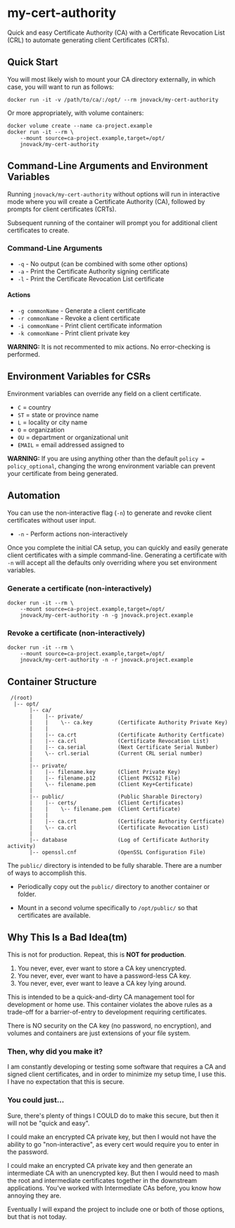 # my-cert-authority

Quick and easy Certificate Authority (CA) with a Certificate
Revocation List (CRL) to automate generating client Certificates
(CRTs).

## Quick Start

You will most likely wish to mount your CA directory externally, in
which case, you will want to run as follows:

```
docker run -it -v /path/to/ca/:/opt/ --rm jnovack/my-cert-authority
```

Or more appropriately, with volume containers:

```
docker volume create --name ca-project.example
docker run -it --rm \
    --mount source=ca-project.example,target=/opt/
    jnovack/my-cert-authority
```

## Command-Line Arguments and Environment Variables

Running `jnovack/my-cert-authority` without options will run in
interactive mode where you will create a Certificate Authority (CA),
followed by prompts for client certificates (CRTs).

Subsequent running of the container will prompt you for additional
client certificates to create.

### Command-Line Arguments

* `-q` - No output (can be combined with some other options)
* `-a` - Print the Certificate Authority signing certificate
* `-l` - Print the Certificate Revocation List certificate

#### Actions

* `-g commonName` - Generate a client certificate
* `-r commonName` - Revoke a client certificate
* `-i commonName` - Print client certificate information
* `-k commonName` - Print client private key

**WARNING:** It is not recommented to mix actions. No error-checking is
performed.

## Environment Variables for CSRs

Environment variables can override any field on a client certificate.

* `C`  = country
* `ST` = state or province name
* `L`  = locality or city name
* `O`  = organization
* `OU` = department or organizational unit
* `EMAIL` = email addressed assigned to

**WARNING:** If you are using anything other than the default
`policy = policy_optional`, changing the wrong environment variable can
prevent your certificate from being generated.

## Automation

You can use the non-interactive flag (`-n`) to generate and revoke
client certificates without user input.

* `-n` - Perform actions non-interactively

Once you complete the initial CA setup, you can quickly and easily
generate client certificates with a simple command-line.  Generating
a certificate with `-n` will accept all the defaults only overriding
where you set environment variables.

### Generate a certificate (non-interactively)

```
docker run -it --rm \
    --mount source=ca-project.example,target=/opt/
    jnovack/my-cert-authority -n -g jnovack.project.example
```

### Revoke a certificate (non-interactively)
```
docker run -it --rm \
    --mount source=ca-project.example,target=/opt/
    jnovack/my-cert-authority -n -r jnovack.project.example
```

## Container Structure

```
 /(root)
  |-- opt/
       |-- ca/
       |    |-- private/
       |    |    \-- ca.key        (Certificate Authority Private Key)
       |    |
       |    |-- ca.crt             (Certificate Authority Certficate)
       |    |-- ca.crl             (Certificate Revocation List)
       |    |-- ca.serial          (Next Certificate Serial Number)
       |    \-- crl.serial         (Current CRL serial number)
       |
       |-- private/
       |    |-- filename.key       (Client Private Key)
       |    |-- filename.p12       (Client PKCS12 File)
       |    \-- filename.pem       (Client Key+Certificate)
       |
       |-- public/                 (Public Sharable Directory)
       |    |-- certs/             (Client Certificates)
       |    |    \-- filename.pem  (Client Certificate)
       |    |
       |    |-- ca.crt             (Certificate Authority Certficate)
       |    \-- ca.crl             (Certificate Revocation List)
       |
       |-- database                (Log of Certificate Authority activity)
       |-- openssl.cnf             (OpenSSL Configuration File)

```

The `public/` directory is intended to be fully sharable. There are a
number of ways to accomplish this.

* Periodically copy out the `public/` directory to another container
or folder.

* Mount in a second volume specifically to `/opt/public/` so that
certificates are available.

## Why This Is a Bad Idea(tm)

This is not for production.  Repeat, this is **NOT for production**.

1. You never, ever, ever want to store a CA key unencrypted.
1. You never, ever, ever want to have a password-less CA key.
1. You never, ever, ever want to leave a CA key lying around.

This is intended to be a quick-and-dirty CA management tool for
development or home use.  This container violates the above rules
as a trade-off for a barrier-of-entry to development requiring
certificates.

There is NO security on the CA key (no password, no encryption), and
volumes and containers are just extensions of your file system.

### Then, why did you make it?

I am constantly developing or testing some software that requires a
CA and signed client certificates, and in order to minimize my setup
time, I use this.  I have no expectation that this is secure.

### You could just...

Sure, there's plenty of things I COULD do to make this secure, but then
it will not be "quick and easy".

I could make an encrypted CA private key, but then I would not have the
ability to go "non-interactive", as every cert would require you to
enter in the password.

I could make an encrypted CA private key and then generate an
intermediate CA with an unencrypted key. But then I would need to mash
the root and intermediate certificates together in the downstream
applications. You've worked with Intermediate CAs before, you know how
annoying they are.

Eventually I will expand the project to include one or both of those
options, but that is not today.
